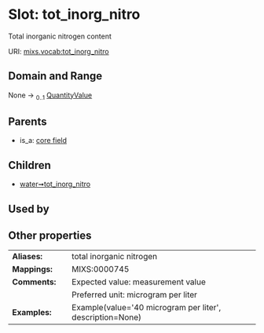 
# Slot: tot_inorg_nitro


Total inorganic nitrogen content

URI: [mixs.vocab:tot_inorg_nitro](https://w3id.org/mixs/vocab/tot_inorg_nitro)


## Domain and Range

None &#8594;  <sub>0..1</sub> [QuantityValue](QuantityValue.md)

## Parents

 *  is_a: [core field](core_field.md)

## Children

 *  [water➞tot_inorg_nitro](water_tot_inorg_nitro.md)

## Used by


## Other properties

|  |  |  |
| --- | --- | --- |
| **Aliases:** | | total inorganic nitrogen |
| **Mappings:** | | MIXS:0000745 |
| **Comments:** | | Expected value: measurement value |
|  | | Preferred unit: microgram per liter |
| **Examples:** | | Example(value='40 microgram per liter', description=None) |

